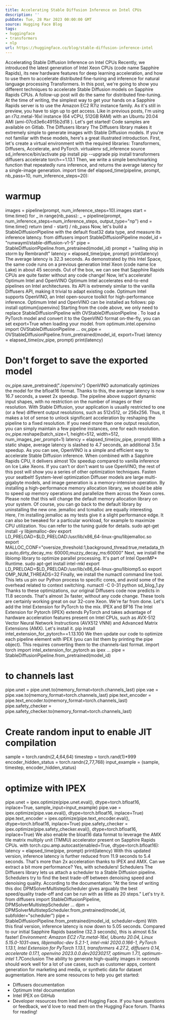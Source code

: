 ```yaml
---
title: Accelerating Stable Diffusion Inference on Intel CPUs
description: ''
pubDate: Tue, 28 Mar 2023 00:00:00 GMT
source: Hugging Face Blog
tags:
- huggingface
- transformers
- nlp
url: https://huggingface.co/blog/stable-diffusion-inference-intel
---
```


Accelerating Stable Diffusion Inference on Intel CPUs
Recently, we introduced the latest generation of Intel Xeon CPUs (code name Sapphire Rapids), its new hardware features for deep learning acceleration, and how to use them to accelerate distributed fine-tuning and inference for natural language processing Transformers.
In this post, we're going to show you different techniques to accelerate Stable Diffusion models on Sapphire Rapids CPUs. A follow-up post will do the same for distributed fine-tuning.
At the time of writing, the simplest way to get your hands on a Sapphire Rapids server is to use the Amazon EC2 R7iz instance family. As it's still in preview, you have to sign up to get access. Like in previous posts, I'm using an r7iz.metal-16xl
instance (64 vCPU, 512GB RAM) with an Ubuntu 20.04 AMI (ami-07cd3e6c4915b2d18
).
Let's get started! Code samples are available on Gitlab.
The Diffusers library
The Diffusers library makes it extremely simple to generate images with Stable Diffusion models. If you're not familiar with these models, here's a great illustrated introduction.
First, let's create a virtual environment with the required libraries: Transformers, Diffusers, Accelerate, and PyTorch.
virtualenv sd_inference
source sd_inference/bin/activate
pip install pip --upgrade
pip install transformers diffusers accelerate torch==1.13.1
Then, we write a simple benchmarking function that repeatedly runs inference, and returns the average latency for a single-image generation.
import time
def elapsed_time(pipeline, prompt, nb_pass=10, num_inference_steps=20):
# warmup
images = pipeline(prompt, num_inference_steps=10).images
start = time.time()
for _ in range(nb_pass):
_ = pipeline(prompt, num_inference_steps=num_inference_steps, output_type="np")
end = time.time()
return (end - start) / nb_pass
Now, let's build a StableDiffusionPipeline
with the default float32
data type, and measure its inference latency.
from diffusers import StableDiffusionPipeline
model_id = "runwayml/stable-diffusion-v1-5"
pipe = StableDiffusionPipeline.from_pretrained(model_id)
prompt = "sailing ship in storm by Rembrandt"
latency = elapsed_time(pipe, prompt)
print(latency)
The average latency is 32.3 seconds. As demonstrated by this Intel Space, the same code runs on a previous generation Intel Xeon (code name Ice Lake) in about 45 seconds.
Out of the box, we can see that Sapphire Rapids CPUs are quite faster without any code change!
Now, let's accelerate!
Optimum Intel and OpenVINO
Optimum Intel accelerates end-to-end pipelines on Intel architectures. Its API is extremely similar to the vanilla Diffusers API, making it trivial to adapt existing code.
Optimum Intel supports OpenVINO, an Intel open-source toolkit for high-performance inference.
Optimum Intel and OpenVINO can be installed as follows:
pip install optimum[openvino]
Starting from the code above, we only need to replace StableDiffusionPipeline
with OVStableDiffusionPipeline
. To load a PyTorch model and convert it to the OpenVINO format on-the-fly, you can set export=True
when loading your model.
from optimum.intel.openvino import OVStableDiffusionPipeline
...
ov_pipe = OVStableDiffusionPipeline.from_pretrained(model_id, export=True)
latency = elapsed_time(ov_pipe, prompt)
print(latency)
# Don't forget to save the exported model
ov_pipe.save_pretrained("./openvino")
OpenVINO automatically optimizes the model for the bfloat16
format. Thanks to this, the average latency is now 16.7 seconds, a sweet 2x speedup.
The pipeline above support dynamic input shapes, with no restriction on the number of images or their resolution. With Stable Diffusion, your application is usually restricted to one (or a few) different output resolutions, such as 512x512, or 256x256. Thus, it makes a lot of sense to unlock significant acceleration by reshaping the pipeline to a fixed resolution. If you need more than one output resolution, you can simply maintain a few pipeline instances, one for each resolution.
ov_pipe.reshape(batch_size=1, height=512, width=512, num_images_per_prompt=1)
latency = elapsed_time(ov_pipe, prompt)
With a static shape, average latency is slashed to 4.7 seconds, an additional 3.5x speedup.
As you can see, OpenVINO is a simple and efficient way to accelerate Stable Diffusion inference. When combined with a Sapphire Rapids CPU, it delivers almost 10x speedup compared to vanilla inference on Ice Lake Xeons.
If you can't or don't want to use OpenVINO, the rest of this post will show you a series of other optimization techniques. Fasten your seatbelt!
System-level optimization
Diffuser models are large multi-gigabyte models, and image generation is a memory-intensive operation. By installing a high-performance memory allocation library, we should be able to speed up memory operations and parallelize them across the Xeon cores. Please note that this will change the default memory allocation library on your system. Of course, you can go back to the default library by uninstalling the new one.
jemalloc and tcmalloc are equally interesting. Here, I'm installing jemalloc
as my tests give it a slight performance edge. It can also be tweaked for a particular workload, for example to maximize CPU utilization. You can refer to the tuning guide for details.
sudo apt-get install -y libjemalloc-dev
export LD_PRELOAD=$LD_PRELOAD:/usr/lib/x86_64-linux-gnu/libjemalloc.so
export MALLOC_CONF="oversize_threshold:1,background_thread:true,metadata_thp:auto,dirty_decay_ms: 60000,muzzy_decay_ms:60000"
Next, we install the libiomp
library to optimize parallel processing. It's part of Intel OpenMP* Runtime.
sudo apt-get install intel-mkl
export LD_PRELOAD=$LD_PRELOAD:/usr/lib/x86_64-linux-gnu/libiomp5.so
export OMP_NUM_THREADS=32
Finally, we install the numactl command line tool. This lets us pin our Python process to specific cores, and avoid some of the overhead related to context switching.
numactl -C 0-31 python sd_blog_1.py
Thanks to these optimizations, our original Diffusers code now predicts in 11.8 seconds. That's almost 3x faster, without any code change. These tools are certainly working great on our 32-core Xeon.
We're far from done. Let's add the Intel Extension for PyTorch to the mix.
IPEX and BF16
The Intel Extension for Pytorch (IPEX) extends PyTorch and takes advantage of hardware acceleration features present on Intel CPUs, such as AVX-512 Vector Neural Network Instructions (AVX512 VNNI) and Advanced Matrix Extensions (AMX).
Let's install it.
pip install intel_extension_for_pytorch==1.13.100
We then update our code to optimize each pipeline element with IPEX (you can list them by printing the pipe
object). This requires converting them to the channels-last format.
import torch
import intel_extension_for_pytorch as ipex
...
pipe = StableDiffusionPipeline.from_pretrained(model_id)
# to channels last
pipe.unet = pipe.unet.to(memory_format=torch.channels_last)
pipe.vae = pipe.vae.to(memory_format=torch.channels_last)
pipe.text_encoder = pipe.text_encoder.to(memory_format=torch.channels_last)
pipe.safety_checker = pipe.safety_checker.to(memory_format=torch.channels_last)
# Create random input to enable JIT compilation
sample = torch.randn(2,4,64,64)
timestep = torch.rand(1)*999
encoder_hidden_status = torch.randn(2,77,768)
input_example = (sample, timestep, encoder_hidden_status)
# optimize with IPEX
pipe.unet = ipex.optimize(pipe.unet.eval(), dtype=torch.bfloat16, inplace=True, sample_input=input_example)
pipe.vae = ipex.optimize(pipe.vae.eval(), dtype=torch.bfloat16, inplace=True)
pipe.text_encoder = ipex.optimize(pipe.text_encoder.eval(), dtype=torch.bfloat16, inplace=True)
pipe.safety_checker = ipex.optimize(pipe.safety_checker.eval(), dtype=torch.bfloat16, inplace=True)
We also enable the bloat16
data format to leverage the AMX tile matrix multiply unit (TMMU) accelerator present on Sapphire Rapids CPUs.
with torch.cpu.amp.autocast(enabled=True, dtype=torch.bfloat16):
latency = elapsed_time(pipe, prompt)
print(latency)
With this updated version, inference latency is further reduced from 11.9 seconds to 5.4 seconds. That's more than 2x acceleration thanks to IPEX and AMX.
Can we extract a bit more performance? Yes, with schedulers!
Schedulers
The Diffusers library lets us attach a scheduler to a Stable Diffusion pipeline. Schedulers try to find the best trade-off between denoising speed and denoising quality.
According to the documentation: "At the time of writing this doc DPMSolverMultistepScheduler gives arguably the best speed/quality trade-off and can be run with as little as 20 steps."
Let's try it.
from diffusers import StableDiffusionPipeline, DPMSolverMultistepScheduler
...
dpm = DPMSolverMultistepScheduler.from_pretrained(model_id, subfolder="scheduler")
pipe = StableDiffusionPipeline.from_pretrained(model_id, scheduler=dpm)
With this final version, inference latency is now down to 5.05 seconds. Compared to our initial Sapphire Rapids baseline (32.3 seconds), this is almost 6.5x faster!
*Environment: Amazon EC2 r7iz.metal-16xl, Ubuntu 20.04, Linux 5.15.0-1031-aws, libjemalloc-dev 5.2.1-1, intel-mkl 2020.0.166-1, PyTorch 1.13.1, Intel Extension for PyTorch 1.13.1, transformers 4.27.2, diffusers 0.14, accelerate 0.17.1, openvino 2023.0.0.dev20230217, optimum 1.7.1, optimum-intel 1.7*Conclusion
The ability to generate high-quality images in seconds should work well for a lot of use cases, such as customer apps, content generation for marketing and media, or synthetic data for dataset augmentation.
Here are some resources to help you get started:
- Diffusers documentation
- Optimum Intel documentation
- Intel IPEX on GitHub
- Developer resources from Intel and Hugging Face.
If you have questions or feedback, we'd love to read them on the Hugging Face forum.
Thanks for reading!